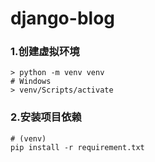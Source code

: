 # django-blog

### 1.创建虚拟环境

```shell
> python -m venv venv
# Windows
> venv/Scripts/activate
```

### 2.安装项目依赖

```shell
# (venv)
pip install -r requirement.txt
```